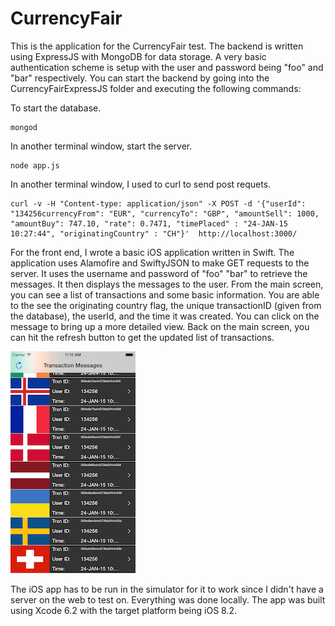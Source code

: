 # CurrencyFair
This is the application for the CurrencyFair test. The backend is written using ExpressJS with MongoDB for data storage. A very basic authentication scheme is setup with the user and password being "foo" and "bar" respectively. You can start the backend by going into the CurrencyFairExpressJS folder and executing the following commands:

To start the database.
```shell
mongod
```
In another terminal window, start the server.
```shell
node app.js
```

In another terminal window, I used to curl to send post requets.
```shell
curl -v -H "Content-type: application/json" -X POST -d '{"userId": "134256currencyFrom": "EUR", "currencyTo": "GBP", "amountSell": 1000, "amountBuy": 747.10, "rate": 0.7471, "timePlaced" : "24-JAN-15 10:27:44", "originatingCountry" : "CH"}'  http://localhost:3000/
```

For the front end, I wrote a basic iOS application written in Swift. The application uses Alamofire and SwiftyJSON to make GET requests to the server. It uses the username and password of "foo" "bar" to retrieve the messages. It then displays the messages to the user. From the main screen, you can see a list of transactions and some basic information. You are able to the see the originating country flag, the unique transactionID (given from the database), the userId, and the time it was created. You can click on the message to bring up a more detailed view. Back on the main screen, you can hit the refresh button to get the updated list of transactions.

![alt text](https://raw.githubusercontent.com/DaveCabrera/CurrencyFair/master/screen.png "Screen")

The iOS app has to be run in the simulator for it to work since I didn't have a server on the web to test on. Everything was done locally. The app was built using Xcode 6.2 with the target platform being iOS 8.2.